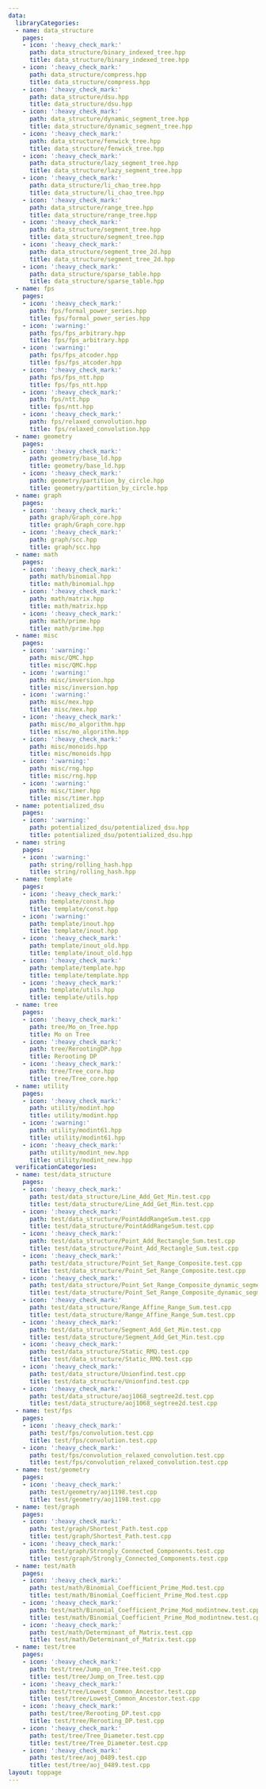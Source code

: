 ```yaml
---
data:
  libraryCategories:
  - name: data_structure
    pages:
    - icon: ':heavy_check_mark:'
      path: data_structure/binary_indexed_tree.hpp
      title: data_structure/binary_indexed_tree.hpp
    - icon: ':heavy_check_mark:'
      path: data_structure/compress.hpp
      title: data_structure/compress.hpp
    - icon: ':heavy_check_mark:'
      path: data_structure/dsu.hpp
      title: data_structure/dsu.hpp
    - icon: ':heavy_check_mark:'
      path: data_structure/dynamic_segment_tree.hpp
      title: data_structure/dynamic_segment_tree.hpp
    - icon: ':heavy_check_mark:'
      path: data_structure/fenwick_tree.hpp
      title: data_structure/fenwick_tree.hpp
    - icon: ':heavy_check_mark:'
      path: data_structure/lazy_segment_tree.hpp
      title: data_structure/lazy_segment_tree.hpp
    - icon: ':heavy_check_mark:'
      path: data_structure/li_chao_tree.hpp
      title: data_structure/li_chao_tree.hpp
    - icon: ':heavy_check_mark:'
      path: data_structure/range_tree.hpp
      title: data_structure/range_tree.hpp
    - icon: ':heavy_check_mark:'
      path: data_structure/segment_tree.hpp
      title: data_structure/segment_tree.hpp
    - icon: ':heavy_check_mark:'
      path: data_structure/segment_tree_2d.hpp
      title: data_structure/segment_tree_2d.hpp
    - icon: ':heavy_check_mark:'
      path: data_structure/sparse_table.hpp
      title: data_structure/sparse_table.hpp
  - name: fps
    pages:
    - icon: ':heavy_check_mark:'
      path: fps/formal_power_series.hpp
      title: fps/formal_power_series.hpp
    - icon: ':warning:'
      path: fps/fps_arbitrary.hpp
      title: fps/fps_arbitrary.hpp
    - icon: ':warning:'
      path: fps/fps_atcoder.hpp
      title: fps/fps_atcoder.hpp
    - icon: ':heavy_check_mark:'
      path: fps/fps_ntt.hpp
      title: fps/fps_ntt.hpp
    - icon: ':heavy_check_mark:'
      path: fps/ntt.hpp
      title: fps/ntt.hpp
    - icon: ':heavy_check_mark:'
      path: fps/relaxed_convolution.hpp
      title: fps/relaxed_convolution.hpp
  - name: geometry
    pages:
    - icon: ':heavy_check_mark:'
      path: geometry/base_ld.hpp
      title: geometry/base_ld.hpp
    - icon: ':heavy_check_mark:'
      path: geometry/partition_by_circle.hpp
      title: geometry/partition_by_circle.hpp
  - name: graph
    pages:
    - icon: ':heavy_check_mark:'
      path: graph/Graph_core.hpp
      title: graph/Graph_core.hpp
    - icon: ':heavy_check_mark:'
      path: graph/scc.hpp
      title: graph/scc.hpp
  - name: math
    pages:
    - icon: ':heavy_check_mark:'
      path: math/binomial.hpp
      title: math/binomial.hpp
    - icon: ':heavy_check_mark:'
      path: math/matrix.hpp
      title: math/matrix.hpp
    - icon: ':heavy_check_mark:'
      path: math/prime.hpp
      title: math/prime.hpp
  - name: misc
    pages:
    - icon: ':warning:'
      path: misc/QMC.hpp
      title: misc/QMC.hpp
    - icon: ':warning:'
      path: misc/inversion.hpp
      title: misc/inversion.hpp
    - icon: ':warning:'
      path: misc/mex.hpp
      title: misc/mex.hpp
    - icon: ':heavy_check_mark:'
      path: misc/mo_algorithm.hpp
      title: misc/mo_algorithm.hpp
    - icon: ':heavy_check_mark:'
      path: misc/monoids.hpp
      title: misc/monoids.hpp
    - icon: ':warning:'
      path: misc/rng.hpp
      title: misc/rng.hpp
    - icon: ':warning:'
      path: misc/timer.hpp
      title: misc/timer.hpp
  - name: potentialized_dsu
    pages:
    - icon: ':warning:'
      path: potentialized_dsu/potentialized_dsu.hpp
      title: potentialized_dsu/potentialized_dsu.hpp
  - name: string
    pages:
    - icon: ':warning:'
      path: string/rolling_hash.hpp
      title: string/rolling_hash.hpp
  - name: template
    pages:
    - icon: ':heavy_check_mark:'
      path: template/const.hpp
      title: template/const.hpp
    - icon: ':warning:'
      path: template/inout.hpp
      title: template/inout.hpp
    - icon: ':heavy_check_mark:'
      path: template/inout_old.hpp
      title: template/inout_old.hpp
    - icon: ':heavy_check_mark:'
      path: template/template.hpp
      title: template/template.hpp
    - icon: ':heavy_check_mark:'
      path: template/utils.hpp
      title: template/utils.hpp
  - name: tree
    pages:
    - icon: ':heavy_check_mark:'
      path: tree/Mo_on_Tree.hpp
      title: Mo on Tree
    - icon: ':heavy_check_mark:'
      path: tree/RerootingDP.hpp
      title: Rerooting DP
    - icon: ':heavy_check_mark:'
      path: tree/Tree_core.hpp
      title: tree/Tree_core.hpp
  - name: utility
    pages:
    - icon: ':heavy_check_mark:'
      path: utility/modint.hpp
      title: utility/modint.hpp
    - icon: ':warning:'
      path: utility/modint61.hpp
      title: utility/modint61.hpp
    - icon: ':heavy_check_mark:'
      path: utility/modint_new.hpp
      title: utility/modint_new.hpp
  verificationCategories:
  - name: test/data_structure
    pages:
    - icon: ':heavy_check_mark:'
      path: test/data_structure/Line_Add_Get_Min.test.cpp
      title: test/data_structure/Line_Add_Get_Min.test.cpp
    - icon: ':heavy_check_mark:'
      path: test/data_structure/PointAddRangeSum.test.cpp
      title: test/data_structure/PointAddRangeSum.test.cpp
    - icon: ':heavy_check_mark:'
      path: test/data_structure/Point_Add_Rectangle_Sum.test.cpp
      title: test/data_structure/Point_Add_Rectangle_Sum.test.cpp
    - icon: ':heavy_check_mark:'
      path: test/data_structure/Point_Set_Range_Composite.test.cpp
      title: test/data_structure/Point_Set_Range_Composite.test.cpp
    - icon: ':heavy_check_mark:'
      path: test/data_structure/Point_Set_Range_Composite_dynamic_segment_tree.test.cpp
      title: test/data_structure/Point_Set_Range_Composite_dynamic_segment_tree.test.cpp
    - icon: ':heavy_check_mark:'
      path: test/data_structure/Range_Affine_Range_Sum.test.cpp
      title: test/data_structure/Range_Affine_Range_Sum.test.cpp
    - icon: ':heavy_check_mark:'
      path: test/data_structure/Segment_Add_Get_Min.test.cpp
      title: test/data_structure/Segment_Add_Get_Min.test.cpp
    - icon: ':heavy_check_mark:'
      path: test/data_structure/Static_RMQ.test.cpp
      title: test/data_structure/Static_RMQ.test.cpp
    - icon: ':heavy_check_mark:'
      path: test/data_structure/Unionfind.test.cpp
      title: test/data_structure/Unionfind.test.cpp
    - icon: ':heavy_check_mark:'
      path: test/data_structure/aoj1068_segtree2d.test.cpp
      title: test/data_structure/aoj1068_segtree2d.test.cpp
  - name: test/fps
    pages:
    - icon: ':heavy_check_mark:'
      path: test/fps/convolution.test.cpp
      title: test/fps/convolution.test.cpp
    - icon: ':heavy_check_mark:'
      path: test/fps/convolution_relaxed_convolution.test.cpp
      title: test/fps/convolution_relaxed_convolution.test.cpp
  - name: test/geometry
    pages:
    - icon: ':heavy_check_mark:'
      path: test/geometry/aoj1198.test.cpp
      title: test/geometry/aoj1198.test.cpp
  - name: test/graph
    pages:
    - icon: ':heavy_check_mark:'
      path: test/graph/Shortest_Path.test.cpp
      title: test/graph/Shortest_Path.test.cpp
    - icon: ':heavy_check_mark:'
      path: test/graph/Strongly_Connected_Components.test.cpp
      title: test/graph/Strongly_Connected_Components.test.cpp
  - name: test/math
    pages:
    - icon: ':heavy_check_mark:'
      path: test/math/Binomial_Coefficient_Prime_Mod.test.cpp
      title: test/math/Binomial_Coefficient_Prime_Mod.test.cpp
    - icon: ':heavy_check_mark:'
      path: test/math/Binomial_Coefficient_Prime_Mod_modintnew.test.cpp
      title: test/math/Binomial_Coefficient_Prime_Mod_modintnew.test.cpp
    - icon: ':heavy_check_mark:'
      path: test/math/Determinant_of_Matrix.test.cpp
      title: test/math/Determinant_of_Matrix.test.cpp
  - name: test/tree
    pages:
    - icon: ':heavy_check_mark:'
      path: test/tree/Jump_on_Tree.test.cpp
      title: test/tree/Jump_on_Tree.test.cpp
    - icon: ':heavy_check_mark:'
      path: test/tree/Lowest_Common_Ancestor.test.cpp
      title: test/tree/Lowest_Common_Ancestor.test.cpp
    - icon: ':heavy_check_mark:'
      path: test/tree/Rerooting_DP.test.cpp
      title: test/tree/Rerooting_DP.test.cpp
    - icon: ':heavy_check_mark:'
      path: test/tree/Tree_Diameter.test.cpp
      title: test/tree/Tree_Diameter.test.cpp
    - icon: ':heavy_check_mark:'
      path: test/tree/aoj_0489.test.cpp
      title: test/tree/aoj_0489.test.cpp
layout: toppage
---
```

